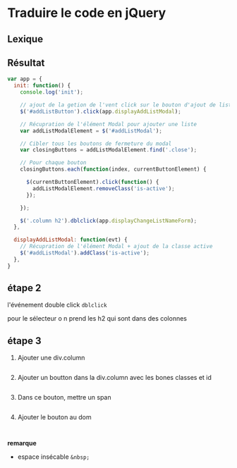 # Traduire le code en jQuery

## Lexique


## Résultat
```js
var app = {
  init: function() {
    console.log('init');

    // ajout de la getion de l'vent click sur le bouton d'ajout de liste
    $('#addListButton').click(app.displayAddListModal);

    // Récupration de l'élément Modal pour ajouter une liste
    var addListModalElement = $('#addListModal');

    // Cibler tous les boutons de fermeture du modal
    var closingButtons = addListModalElement.find('.close');

    // Pour chaque bouton
    closingButtons.each(function(index, currentButtonElement) {

      $(currentButtonElement).click(function() {
        addListModalElement.removeClass('is-active');
      });

    });

    $('.column h2').dblclick(app.displayChangeListNameForm);
  },

  displayAddListModal: function(evt) {
    // Récupration de l'élément Modal + ajout de la classe active
    $('#addListModal').addClass('is-active');
  },
}
```

## étape 2
l'événement double click `dblclick`

pour 
le sélecteur o n prend les h2 qui sont dans des colonnes 


## étape 3

1. Ajouter une div.column
```js
```
2. Ajouter un boutton dans la div.column avec les bones classes et id
```js

```
3. Dans ce bouton, mettre un span
```js
``` 
4.  Ajouter le bouton au dom
```js
```

```js
```

**remarque**
- espace insécable `&nbsp;`
